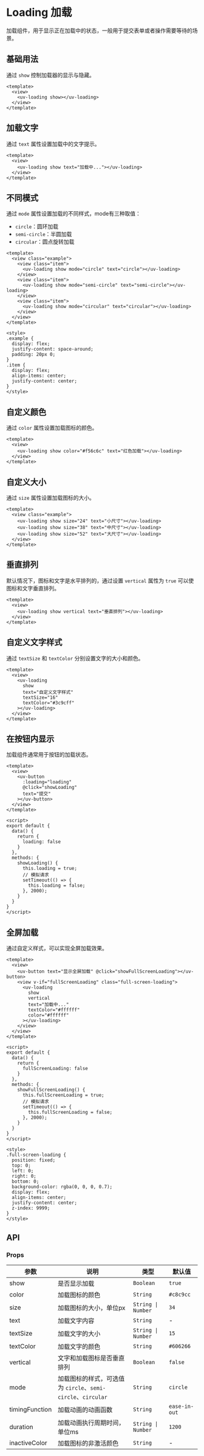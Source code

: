 # Loading 加载

加载组件，用于显示正在加载中的状态，一般用于提交表单或者操作需要等待的场景。

## 基础用法

通过 `show` 控制加载器的显示与隐藏。

```vue
<template>
  <view>
    <uv-loading show></uv-loading>
  </view>
</template>
```

## 加载文字

通过 `text` 属性设置加载中的文字提示。

```vue
<template>
  <view>
    <uv-loading show text="加载中..."></uv-loading>
  </view>
</template>
```

## 不同模式

通过 `mode` 属性设置加载的不同样式，mode有三种取值：
- `circle`：圆环加载
- `semi-circle`：半圆加载
- `circular`：圆点旋转加载

```vue
<template>
  <view class="example">
    <view class="item">
      <uv-loading show mode="circle" text="circle"></uv-loading>
    </view>
    <view class="item">
      <uv-loading show mode="semi-circle" text="semi-circle"></uv-loading>
    </view>
    <view class="item">
      <uv-loading show mode="circular" text="circular"></uv-loading>
    </view>
  </view>
</template>

<style>
.example {
  display: flex;
  justify-content: space-around;
  padding: 20px 0;
}
.item {
  display: flex;
  align-items: center;
  justify-content: center;
}
</style>
```

## 自定义颜色

通过 `color` 属性设置加载图标的颜色。

```vue
<template>
  <view>
    <uv-loading show color="#f56c6c" text="红色加载"></uv-loading>
  </view>
</template>
```

## 自定义大小

通过 `size` 属性设置加载图标的大小。

```vue
<template>
  <view class="example">
    <uv-loading show size="24" text="小尺寸"></uv-loading>
    <uv-loading show size="38" text="中尺寸"></uv-loading>
    <uv-loading show size="52" text="大尺寸"></uv-loading>
  </view>
</template>
```

## 垂直排列

默认情况下，图标和文字是水平排列的，通过设置 `vertical` 属性为 `true` 可以使图标和文字垂直排列。

```vue
<template>
  <view>
    <uv-loading show vertical text="垂直排列"></uv-loading>
  </view>
</template>
```

## 自定义文字样式

通过 `textSize` 和 `textColor` 分别设置文字的大小和颜色。

```vue
<template>
  <view>
    <uv-loading 
      show 
      text="自定义文字样式" 
      textSize="16" 
      textColor="#3c9cff"
    ></uv-loading>
  </view>
</template>
```

## 在按钮内显示

加载组件通常用于按钮的加载状态。

```vue
<template>
  <view>
    <uv-button 
      :loading="loading" 
      @click="showLoading"
      text="提交"
    ></uv-button>
  </view>
</template>

<script>
export default {
  data() {
    return {
      loading: false
    }
  },
  methods: {
    showLoading() {
      this.loading = true;
      // 模拟请求
      setTimeout(() => {
        this.loading = false;
      }, 2000);
    }
  }
}
</script>
```

## 全屏加载

通过自定义样式，可以实现全屏加载效果。

```vue
<template>
  <view>
    <uv-button text="显示全屏加载" @click="showFullScreenLoading"></uv-button>
    <view v-if="fullScreenLoading" class="full-screen-loading">
      <uv-loading 
        show 
        vertical 
        text="加载中..." 
        textColor="#ffffff" 
        color="#ffffff"
      ></uv-loading>
    </view>
  </view>
</template>

<script>
export default {
  data() {
    return {
      fullScreenLoading: false
    }
  },
  methods: {
    showFullScreenLoading() {
      this.fullScreenLoading = true;
      // 模拟请求
      setTimeout(() => {
        this.fullScreenLoading = false;
      }, 2000);
    }
  }
}
</script>

<style>
.full-screen-loading {
  position: fixed;
  top: 0;
  left: 0;
  right: 0;
  bottom: 0;
  background-color: rgba(0, 0, 0, 0.7);
  display: flex;
  align-items: center;
  justify-content: center;
  z-index: 9999;
}
</style>
```

## API

### Props

| 参数 | 说明 | 类型 | 默认值 |
|------|------|------|------|
| show | 是否显示加载 | `Boolean` | `true` |
| color | 加载图标的颜色 | `String` | `#c8c9cc` |
| size | 加载图标的大小，单位px | `String \| Number` | `34` |
| text | 加载文字内容 | `String` | - |
| textSize | 加载文字的大小 | `String \| Number` | `15` |
| textColor | 加载文字的颜色 | `String` | `#606266` |
| vertical | 文字和加载图标是否垂直排列 | `Boolean` | `false` |
| mode | 加载图标的样式，可选值为 `circle`、`semi-circle`、`circular` | `String` | `circle` |
| timingFunction | 加载动画的动画函数 | `String` | `ease-in-out` |
| duration | 加载动画执行周期时间，单位ms | `String \| Number` | `1200` |
| inactiveColor | 加载图标的非激活颜色 | `String` | - | 